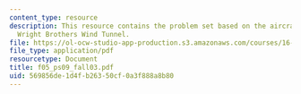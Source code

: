 ```yaml
---
content_type: resource
description: This resource contains the problem set based on the aircraft and the
  Wright Brothers Wind Tunnel.
file: https://ol-ocw-studio-app-production.s3.amazonaws.com/courses/16-01-unified-engineering-i-ii-iii-iv-fall-2005-spring-2006/569856de1d4fb26350cf0a3f888a8b80_f05_ps09_fall03.pdf
file_type: application/pdf
resourcetype: Document
title: f05_ps09_fall03.pdf
uid: 569856de-1d4f-b263-50cf-0a3f888a8b80
---
```

